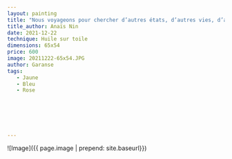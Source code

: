 ```yaml
---
layout: painting
title: "Nous voyageons pour chercher d’autres états, d’autres vies, d’autres âmes."   
title_author: Anaïs Nin
date: 2021-12-22
technique: Huile sur toile
dimensions: 65x54
price: 600
image: 20211222-65x54.JPG
author: Garanse
tags:
   - Jaune
   - Bleu
   - Rose
  
  
  
  
  
  
---
```

![Image]({{ page.image | prepend: site.baseurl}})

